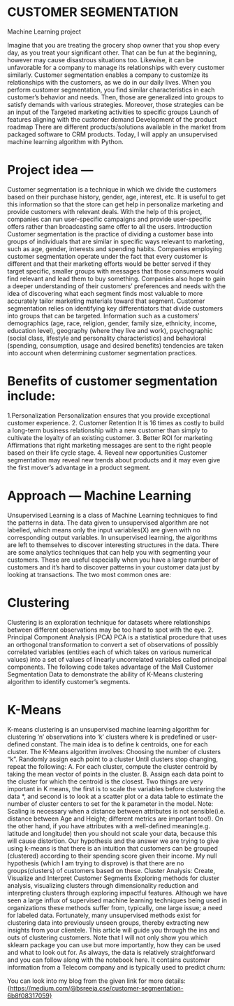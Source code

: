 # CUSTOMER SEGMENTATION
Machine Learning project



Imagine that you are treating the grocery shop owner that you shop every day, as you treat your significant other. That can be fun at the beginning, however may cause disastrous situations too. Likewise, it can be unfavorable for a company to manage its relationships with every customer similarly.
Customer segmentation enables a company to customize its relationships with the customers, as we do in our daily lives.
When you perform customer segmentation, you find similar characteristics in each customer’s behavior and needs. Then, those are generalized into groups to satisfy demands with various strategies. Moreover, those strategies can be an input of the
Targeted marketing activities to specific groups
Launch of features aligning with the customer demand
Development of the product roadmap
There are different products/solutions available in the market from packaged software to CRM products. Today, I will apply an unsupervised machine learning algorithm with Python.
# Project idea — 
Customer segmentation is a technique in which we divide the customers based on their purchase history, gender, age, interest, etc. It is useful to get this information so that the store can get help in personalize marketing and provide customers with relevant deals. With the help of this project, companies can run user-specific campaigns and provide user-specific offers rather than broadcasting same offer to all the users.
Introduction
Customer segmentation is the practice of dividing a customer base into groups of individuals that are similar in specific ways relevant to marketing, such as age, gender, interests and spending habits.
Companies employing customer segmentation operate under the fact that every customer is different and that their marketing efforts would be better served if they target specific, smaller groups with messages that those consumers would find relevant and lead them to buy something. Companies also hope to gain a deeper understanding of their customers’ preferences and needs with the idea of discovering what each segment finds most valuable to more accurately tailor marketing materials toward that segment.
Customer segmentation relies on identifying key differentiators that divide customers into groups that can be targeted. Information such as a customers’ demographics (age, race, religion, gender, family size, ethnicity, income, education level), geography (where they live and work), psychographic (social class, lifestyle and personality characteristics) and behavioral (spending, consumption, usage and desired benefits) tendencies are taken into account when determining customer segmentation practices.

# Benefits of customer segmentation include:

1.Personalization
Personalization ensures that you provide exceptional customer experience.
2. Customer Retention
It is 16 times as costly to build a long-term business relationship with a new customer than simply to cultivate the loyalty of an existing customer.
3. Better ROI for marketing
Affirmations that right marketing messages are sent to the right people based on their life cycle stage.
4. Reveal new opportunities
Customer segmentation may reveal new trends about products and it may even give the first mover’s advantage in a product segment.

# Approach — Machine Learning
Unsupervised Learning is a class of Machine Learning techniques to find the patterns in data. The data given to unsupervised algorithm are not labelled, which means only the input variables(X) are given with no corresponding output variables. In unsupervised learning, the algorithms are left to themselves to discover interesting structures in the data.
There are some analytics techniques that can help you with segmenting your customers. These are useful especially when you have a large number of customers and it’s hard to discover patterns in your customer data just by looking at transactions. The two most common ones are:

# Clustering
Clustering is an exploration technique for datasets where relationships between different observations may be too hard to spot with the eye.
2. Principal Component Analysis (PCA)
PCA is a statistical procedure that uses an orthogonal transformation to convert a set of observations of possibly correlated variables (entities each of which takes on various numerical values) into a set of values of linearly uncorrelated variables called principal components.
The following code takes advantage of the Mall Customer Segmentation Data to demonstrate the ability of K-Means clustering algorithm to identify customer’s segments.

# K-Means
K-means clustering is an unsupervised machine learning algorithm for clustering ’n’ observations into ‘k’ clusters where k is predefined or user-defined constant. The main idea is to define k centroids, one for each cluster.
The K-Means algorithm involves:
Choosing the number of clusters “k”.
Randomly assign each point to a cluster
Until clusters stop changing, repeat the following:
A. For each cluster, compute the cluster centroid by taking the mean vector of points in the cluster.
B. Assign each data point to the cluster for which the centroid is the closest.
Two things are very important in K means, the first is to scale the variables before clustering the data *, and second is to look at a scatter plot or a data table to estimate the number of cluster centers to set for the k parameter in the model.
Note: Scaling is necessary when a distance between attributes is not sensible(i.e. distance between Age and Height; different metrics are important too!). On the other hand, if you have attributes with a well-defined meaning(e.g. latitude and longitude) then you should not scale your data, because this will cause distortion.
Our hypothesis and the answer we are trying to give using k-means is that there is an intuition that customers can be grouped (clustered) according to their spending score given their income. My null hypothesis (which I am trying to disprove) is that there are no groups(clusters) of customers based on these.
Cluster Analysis: Create, Visualize and Interpret Customer Segments
Exploring methods for cluster analysis, visualizing clusters through dimensionality reduction and interpreting clusters through exploring impactful features.
Although we have seen a large influx of supervised machine learning techniques being used in organizations these methods suffer from, typically, one large issue; a need for labeled data. Fortunately, many unsupervised methods exist for clustering data into previously unseen groups, thereby extracting new insights from your clientele.
This article will guide you through the ins and outs of clustering customers. Note that I will not only show you which sklearn package you can use but more importantly, how they can be used and what to look out for.
As always, the data is relatively straightforward and you can follow along with the notebook here. It contains customer information from a Telecom company and is typically used to predict churn:

You can look into my blog from the given link for more details:
{https://medium.com/@bsreeja.cse/customer-segmentation-6b8f08317059}
